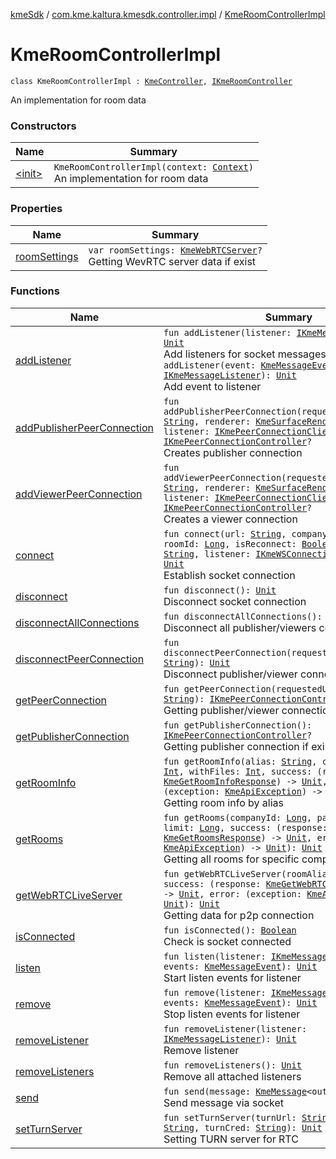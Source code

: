 [kmeSdk](../../index.md) / [com.kme.kaltura.kmesdk.controller.impl](../index.md) / [KmeRoomControllerImpl](./index.md)

# KmeRoomControllerImpl

`class KmeRoomControllerImpl : `[`KmeController`](../-kme-controller/index.md)`, `[`IKmeRoomController`](../../com.kme.kaltura.kmesdk.controller/-i-kme-room-controller/index.md)

An implementation for room data

### Constructors

| Name | Summary |
|---|---|
| [&lt;init&gt;](-init-.md) | `KmeRoomControllerImpl(context: `[`Context`](https://developer.android.com/reference/android/content/Context.html)`)`<br>An implementation for room data |

### Properties

| Name | Summary |
|---|---|
| [roomSettings](room-settings.md) | `var roomSettings: `[`KmeWebRTCServer`](../../com.kme.kaltura.kmesdk.rest.response.room/-kme-web-r-t-c-server/index.md)`?`<br>Getting WevRTC server data if exist |

### Functions

| Name | Summary |
|---|---|
| [addListener](add-listener.md) | `fun addListener(listener: `[`IKmeMessageListener`](../../com.kme.kaltura.kmesdk.ws/-i-kme-message-listener/index.md)`): `[`Unit`](https://kotlinlang.org/api/latest/jvm/stdlib/kotlin/-unit/index.html)<br>Add listeners for socket messages`fun addListener(event: `[`KmeMessageEvent`](../../com.kme.kaltura.kmesdk.ws.message/-kme-message-event/index.md)`, listener: `[`IKmeMessageListener`](../../com.kme.kaltura.kmesdk.ws/-i-kme-message-listener/index.md)`): `[`Unit`](https://kotlinlang.org/api/latest/jvm/stdlib/kotlin/-unit/index.html)<br>Add event to listener |
| [addPublisherPeerConnection](add-publisher-peer-connection.md) | `fun addPublisherPeerConnection(requestedUserIdStream: `[`String`](https://kotlinlang.org/api/latest/jvm/stdlib/kotlin/-string/index.html)`, renderer: `[`KmeSurfaceRendererView`](../../com.kme.kaltura.kmesdk.webrtc.view/-kme-surface-renderer-view/index.md)`, listener: `[`IKmePeerConnectionClientEvents`](../../com.kme.kaltura.kmesdk.webrtc.peerconnection/-i-kme-peer-connection-client-events/index.md)`): `[`IKmePeerConnectionController`](../../com.kme.kaltura.kmesdk.controller/-i-kme-peer-connection-controller/index.md)`?`<br>Creates publisher connection |
| [addViewerPeerConnection](add-viewer-peer-connection.md) | `fun addViewerPeerConnection(requestedUserIdStream: `[`String`](https://kotlinlang.org/api/latest/jvm/stdlib/kotlin/-string/index.html)`, renderer: `[`KmeSurfaceRendererView`](../../com.kme.kaltura.kmesdk.webrtc.view/-kme-surface-renderer-view/index.md)`, listener: `[`IKmePeerConnectionClientEvents`](../../com.kme.kaltura.kmesdk.webrtc.peerconnection/-i-kme-peer-connection-client-events/index.md)`): `[`IKmePeerConnectionController`](../../com.kme.kaltura.kmesdk.controller/-i-kme-peer-connection-controller/index.md)`?`<br>Creates a viewer connection |
| [connect](connect.md) | `fun connect(url: `[`String`](https://kotlinlang.org/api/latest/jvm/stdlib/kotlin/-string/index.html)`, companyId: `[`Long`](https://kotlinlang.org/api/latest/jvm/stdlib/kotlin/-long/index.html)`, roomId: `[`Long`](https://kotlinlang.org/api/latest/jvm/stdlib/kotlin/-long/index.html)`, isReconnect: `[`Boolean`](https://kotlinlang.org/api/latest/jvm/stdlib/kotlin/-boolean/index.html)`, token: `[`String`](https://kotlinlang.org/api/latest/jvm/stdlib/kotlin/-string/index.html)`, listener: `[`IKmeWSConnectionListener`](../../com.kme.kaltura.kmesdk.ws/-i-kme-w-s-connection-listener/index.md)`): `[`Unit`](https://kotlinlang.org/api/latest/jvm/stdlib/kotlin/-unit/index.html)<br>Establish socket connection |
| [disconnect](disconnect.md) | `fun disconnect(): `[`Unit`](https://kotlinlang.org/api/latest/jvm/stdlib/kotlin/-unit/index.html)<br>Disconnect socket connection |
| [disconnectAllConnections](disconnect-all-connections.md) | `fun disconnectAllConnections(): `[`Unit`](https://kotlinlang.org/api/latest/jvm/stdlib/kotlin/-unit/index.html)<br>Disconnect all publisher/viewers connections |
| [disconnectPeerConnection](disconnect-peer-connection.md) | `fun disconnectPeerConnection(requestedUserIdStream: `[`String`](https://kotlinlang.org/api/latest/jvm/stdlib/kotlin/-string/index.html)`): `[`Unit`](https://kotlinlang.org/api/latest/jvm/stdlib/kotlin/-unit/index.html)<br>Disconnect publisher/viewer connection by id |
| [getPeerConnection](get-peer-connection.md) | `fun getPeerConnection(requestedUserIdStream: `[`String`](https://kotlinlang.org/api/latest/jvm/stdlib/kotlin/-string/index.html)`): `[`IKmePeerConnectionController`](../../com.kme.kaltura.kmesdk.controller/-i-kme-peer-connection-controller/index.md)`?`<br>Getting publisher/viewer connection by id |
| [getPublisherConnection](get-publisher-connection.md) | `fun getPublisherConnection(): `[`IKmePeerConnectionController`](../../com.kme.kaltura.kmesdk.controller/-i-kme-peer-connection-controller/index.md)`?`<br>Getting publisher connection if exist |
| [getRoomInfo](get-room-info.md) | `fun getRoomInfo(alias: `[`String`](https://kotlinlang.org/api/latest/jvm/stdlib/kotlin/-string/index.html)`, checkPermission: `[`Int`](https://kotlinlang.org/api/latest/jvm/stdlib/kotlin/-int/index.html)`, withFiles: `[`Int`](https://kotlinlang.org/api/latest/jvm/stdlib/kotlin/-int/index.html)`, success: (response: `[`KmeGetRoomInfoResponse`](../../com.kme.kaltura.kmesdk.rest.response.room/-kme-get-room-info-response/index.md)`) -> `[`Unit`](https://kotlinlang.org/api/latest/jvm/stdlib/kotlin/-unit/index.html)`, error: (exception: `[`KmeApiException`](../../com.kme.kaltura.kmesdk.rest/-kme-api-exception/index.md)`) -> `[`Unit`](https://kotlinlang.org/api/latest/jvm/stdlib/kotlin/-unit/index.html)`): `[`Unit`](https://kotlinlang.org/api/latest/jvm/stdlib/kotlin/-unit/index.html)<br>Getting room info by alias |
| [getRooms](get-rooms.md) | `fun getRooms(companyId: `[`Long`](https://kotlinlang.org/api/latest/jvm/stdlib/kotlin/-long/index.html)`, pages: `[`Long`](https://kotlinlang.org/api/latest/jvm/stdlib/kotlin/-long/index.html)`, limit: `[`Long`](https://kotlinlang.org/api/latest/jvm/stdlib/kotlin/-long/index.html)`, success: (response: `[`KmeGetRoomsResponse`](../../com.kme.kaltura.kmesdk.rest.response.room/-kme-get-rooms-response/index.md)`) -> `[`Unit`](https://kotlinlang.org/api/latest/jvm/stdlib/kotlin/-unit/index.html)`, error: (exception: `[`KmeApiException`](../../com.kme.kaltura.kmesdk.rest/-kme-api-exception/index.md)`) -> `[`Unit`](https://kotlinlang.org/api/latest/jvm/stdlib/kotlin/-unit/index.html)`): `[`Unit`](https://kotlinlang.org/api/latest/jvm/stdlib/kotlin/-unit/index.html)<br>Getting all rooms for specific company |
| [getWebRTCLiveServer](get-web-r-t-c-live-server.md) | `fun getWebRTCLiveServer(roomAlias: `[`String`](https://kotlinlang.org/api/latest/jvm/stdlib/kotlin/-string/index.html)`, success: (response: `[`KmeGetWebRTCServerResponse`](../../com.kme.kaltura.kmesdk.rest.response.room/-kme-get-web-r-t-c-server-response/index.md)`) -> `[`Unit`](https://kotlinlang.org/api/latest/jvm/stdlib/kotlin/-unit/index.html)`, error: (exception: `[`KmeApiException`](../../com.kme.kaltura.kmesdk.rest/-kme-api-exception/index.md)`) -> `[`Unit`](https://kotlinlang.org/api/latest/jvm/stdlib/kotlin/-unit/index.html)`): `[`Unit`](https://kotlinlang.org/api/latest/jvm/stdlib/kotlin/-unit/index.html)<br>Getting data for p2p connection |
| [isConnected](is-connected.md) | `fun isConnected(): `[`Boolean`](https://kotlinlang.org/api/latest/jvm/stdlib/kotlin/-boolean/index.html)<br>Check is socket connected |
| [listen](listen.md) | `fun listen(listener: `[`IKmeMessageListener`](../../com.kme.kaltura.kmesdk.ws/-i-kme-message-listener/index.md)`, vararg events: `[`KmeMessageEvent`](../../com.kme.kaltura.kmesdk.ws.message/-kme-message-event/index.md)`): `[`Unit`](https://kotlinlang.org/api/latest/jvm/stdlib/kotlin/-unit/index.html)<br>Start listen events for listener |
| [remove](remove.md) | `fun remove(listener: `[`IKmeMessageListener`](../../com.kme.kaltura.kmesdk.ws/-i-kme-message-listener/index.md)`, vararg events: `[`KmeMessageEvent`](../../com.kme.kaltura.kmesdk.ws.message/-kme-message-event/index.md)`): `[`Unit`](https://kotlinlang.org/api/latest/jvm/stdlib/kotlin/-unit/index.html)<br>Stop listen events for listener |
| [removeListener](remove-listener.md) | `fun removeListener(listener: `[`IKmeMessageListener`](../../com.kme.kaltura.kmesdk.ws/-i-kme-message-listener/index.md)`): `[`Unit`](https://kotlinlang.org/api/latest/jvm/stdlib/kotlin/-unit/index.html)<br>Remove listener |
| [removeListeners](remove-listeners.md) | `fun removeListeners(): `[`Unit`](https://kotlinlang.org/api/latest/jvm/stdlib/kotlin/-unit/index.html)<br>Remove all attached listeners |
| [send](send.md) | `fun send(message: `[`KmeMessage`](../../com.kme.kaltura.kmesdk.ws.message/-kme-message/index.md)`<out `[`Payload`](../../com.kme.kaltura.kmesdk.ws.message/-kme-message/-payload/index.md)`>): `[`Unit`](https://kotlinlang.org/api/latest/jvm/stdlib/kotlin/-unit/index.html)<br>Send message via socket |
| [setTurnServer](set-turn-server.md) | `fun setTurnServer(turnUrl: `[`String`](https://kotlinlang.org/api/latest/jvm/stdlib/kotlin/-string/index.html)`, turnUser: `[`String`](https://kotlinlang.org/api/latest/jvm/stdlib/kotlin/-string/index.html)`, turnCred: `[`String`](https://kotlinlang.org/api/latest/jvm/stdlib/kotlin/-string/index.html)`): `[`Unit`](https://kotlinlang.org/api/latest/jvm/stdlib/kotlin/-unit/index.html)<br>Setting TURN server for RTC |
